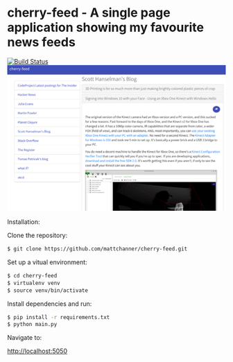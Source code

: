 #  cherry-feed - A single page application showing my favourite news feeds

[![Build Status](https://travis-ci.org/mattchanner/cherry-feed.svg?branch=master)](https://travis-ci.org/mattchanner/cherry-feed)
![Screen shot](https://github.com/mattchanner/cherry-feed/blob/master/screenshot.png)

Installation:

Clone the repository:

```sh
$ git clone https://github.com/mattchanner/cherry-feed.git
```

Set up a vitual environment:

```sh
$ cd cherry-feed
$ virtualenv venv
$ source venv/bin/activate
```

Install dependencies and run:

```sh
$ pip install -r requirements.txt
$ python main.py 
```

Navigate to:

[http://localhost:5050](http://localhost:5050)
